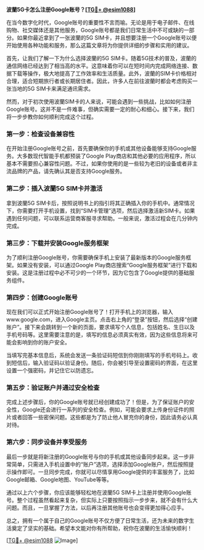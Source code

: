 **波蘭5G卡怎么注册Google账号？[[TG💪+ @esim1088](https://t.me/s/esim1088)]**

在当今数字化时代，Google账号的重要性不言而喻。无论是用于电子邮件、在线购物、社交媒体还是其他服务，Google账号都是我们日常生活中不可或缺的一部分。如果你最近拿到了一张波蘭的5G SIM卡，并且想要注册一个Google账号以便开始使用各种功能和服务，那么这篇文章将为你提供详细的步骤和实用的建议。

首先，让我们了解一下为什么选择波蘭的5G SIM卡。随着5G技术的普及，波蘭的通信网络已经达到了相当高的水平。这意味着你可以在短时间内完成网络连接、数据下载等操作，极大地提高了工作效率和生活质量。此外，波蘭的SIM卡价格相对合理，适合短期旅行者或长期居住者。因此，许多人在前往波蘭时都会考虑购买一张当地的5G SIM卡来满足通讯需求。

然而，对于初次使用波蘭SIM卡的人来说，可能会遇到一些挑战，比如如何注册Google账号。这并不是一件难事，但确实需要一定的耐心和细心。接下来，我们将一步步教你如何顺利完成这个过程。

### 第一步：检查设备兼容性

在开始注册Google账号之前，首先要确保你的手机或其他设备能够支持Google服务。大多数现代智能手机都预装了Google Play商店和其他必要的应用程序，所以基本不需要担心兼容性问题。不过，如果你使用的是一些较为老旧的设备或者非主流品牌的产品，请先确认其是否支持Google服务。

### 第二步：插入波蘭5G SIM卡并激活

拿到波蘭5G SIM卡后，按照说明书上的指引将其正确插入你的手机中。通常情况下，你需要打开手机设置，找到“SIM卡管理”选项，然后选择激活新SIM卡。如果遇到任何问题，可以联系运营商客服寻求帮助。一般来说，激活过程会在几分钟内完成。

### 第三步：下载并安装Google服务框架

为了顺利注册Google账号，你需要确保手机上安装了最新版本的Google服务框架。如果没有安装，可以通过Google Play商店搜索“Google服务框架”进行下载和安装。这是注册过程中必不可少的一个环节，因为它包含了Google提供的基础服务组件。

### 第四步：创建Google账号

现在我们可以正式开始注册Google账号了！打开手机上的浏览器，输入www.google.com，进入Google主页。点击右上角的“登录”按钮，然后选择“创建账户”。接下来会跳转到一个新的页面，要求填写个人信息，包括姓名、生日以及手机号码等。这里需要注意的是，填写的信息必须真实有效，因为这些信息将来可能会影响到你的账户安全。

当填写完基本信息后，系统会发送一条验证码短信到你刚刚填写的手机号码上。收到短信后，输入验证码以验证身份。随后，你会被引导至设置密码的界面，在这里设置一个强密码，并记住它以防遗忘。

### 第五步：验证账户并通过安全检查

完成上述步骤后，你的Google账号就已经创建成功了！但是，为了保证账户的安全性，Google还会进行一系列的安全检查。例如，可能会要求上传身份证件的照片或者回答一些密保问题。这些都是为了防止他人冒充你的身份，因此请务必认真对待。

### 第六步：同步设备并享受服务

最后一步就是将新注册的Google账号与你的手机或其他设备同步起来。这一步非常简单，只需进入手机设置中的“账户”选项，选择添加Google账户，然后按照提示操作即可。一旦同步完成，你就可以尽情享用Google提供的丰富服务了，比如Google邮箱、Google地图、YouTube等等。

通过以上六个步骤，你应该能够轻松地在波蘭5G SIM卡上注册并使用Google账号。整个过程虽然看起来复杂，但实际上只要按照指示一步步来，就不会有什么大问题。而且，一旦掌握了方法，以后再注册其他账号也会变得更加得心应手。

总之，拥有一个属于自己的Google账号不仅方便了日常生活，还为未来的数字生活奠定了坚实的基础。希望本文能对你有所帮助，祝你在波蘭的生活愉快顺利！

[[TG💪+ @esim1088](https://t.me/s/esim1088) ![Image](https://i.postimg.cc/4NQfJmqS/Snipaste-2025-05-13-00-14-12.png)]